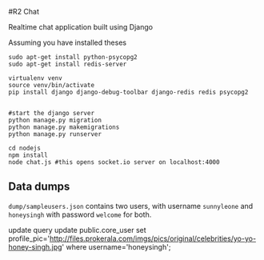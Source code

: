 #R2 Chat

Realtime chat application built using Django



Assuming you have installed theses 

```
sudo apt-get install python-psycopg2  
sudo apt-get install redis-server
```


```
virtualenv venv 
source venv/bin/activate
pip install django django-debug-toolbar django-redis redis psycopg2


#start the django server
python manage.py migration
python manage.py makemigrations 
python manage.py runserver

cd nodejs
npm install 
node chat.js #this opens socket.io server on localhost:4000

```

## Data dumps 

`dump/sampleusers.json` contains two users, with username `sunnyleone` and `honeysingh` with password `welcome` for both.
 


update query 
update public.core_user set  profile_pic='http://files.prokerala.com/imgs/pics/original/celebrities/yo-yo-honey-singh.jpg'    where username='honeysingh';
 